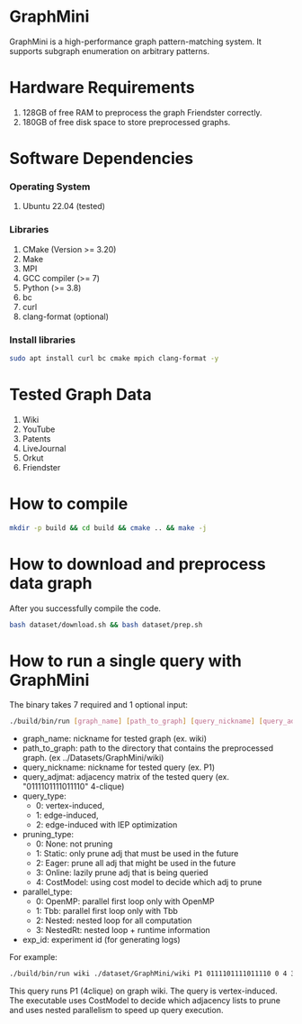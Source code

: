 # GraphMini
GraphMini is a high-performance graph pattern-matching system. It supports subgraph enumeration on arbitrary patterns. 

# Hardware Requirements
1. 128GB of free RAM to preprocess the graph Friendster correctly.
2. 180GB of free disk space to store preprocessed graphs.


# Software Dependencies
### Operating System
1. Ubuntu 22.04 (tested)

### Libraries
1. CMake (Version >= 3.20)
2. Make
3. MPI
4. GCC compiler (>= 7)
5. Python (>= 3.8)
6. bc
7. curl
8. clang-format (optional)

### Install libraries
```bash
sudo apt install curl bc cmake mpich clang-format -y
```

# Tested Graph Data
1. Wiki
2. YouTube
3. Patents
4. LiveJournal
5. Orkut
6. Friendster

# How to compile
```bash
mkdir -p build && cd build && cmake .. && make -j
```

# How to download and preprocess data graph
After you successfully compile the code.

```bash
bash dataset/download.sh && bash dataset/prep.sh
```

# How to run a single query with GraphMini
The binary takes 7 required and 1 optional input:
```bash
./build/bin/run [graph_name] [path_to_graph] [query_nickname] [query_adjmat] [query_type] [pruning_type] [parallel_type] [exp_id=-1 (optional)]
```
- graph_name: nickname for tested graph (ex. wiki)
- path_to_graph: path to the directory that contains the preprocessed graph. (ex ../Datasets/GraphMini/wiki)
- query_nickname: nickname for tested query (ex. P1)
- query_adjmat: adjacency matrix of the tested query (ex. "0111101111011110" 4-clique)
- query_type: 
    - 0: vertex-induced, 
    - 1: edge-induced, 
    - 2: edge-induced with IEP optimization
- pruning_type:
    - 0: None: not pruning
    - 1: Static: only prune adj that must be used in the future
    - 2: Eager: prune all adj that might be used in the future
    - 3: Online: lazily prune adj that is being queried
    - 4: CostModel: using cost model to decide which adj to prune
- parallel_type:
    - 0: OpenMP: parallel first loop only with OpenMP
    - 1: Tbb: parallel first loop only with Tbb
    - 2: Nested: nested loop for all computation
    - 3: NestedRt: nested loop + runtime information
- exp_id: experiment id (for generating logs)

For example:
```bash
./build/bin/run wiki ./dataset/GraphMini/wiki P1 0111101111011110 0 4 3
```

This query runs P1 (4clique) on graph wiki. The query is vertex-induced. The executable uses CostModel to decide which adjacency lists to prune and uses nested parallelism to speed up query execution. 
